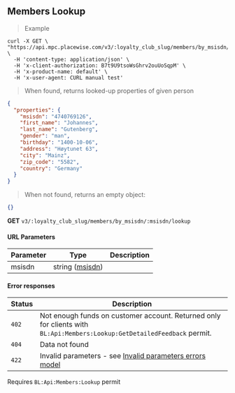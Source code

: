 ## <a name="members-lookup"></a> Members Lookup

> Example

```shell
curl -X GET \
"https://api.mpc.placewise.com/v3/:loyalty_club_slug/members/by_msisdn/:msisdn/lookup" \
  -H 'content-type: application/json' \
  -H 'x-client-authorization: B7t9U9tsoWsGhrv2ouUoSqpM' \
  -H 'x-product-name: default' \
  -H 'x-user-agent: CURL manual test'
```

> When found, returns looked-up properties of given person

```json
{
  "properties": {
    "msisdn": "4740769126",
    "first_name": "Johannes",
    "last_name": "Gutenberg",
    "gender": "man",
    "birthday": "1400-10-06",
    "address": "Høytunet 63",
    "city": "Mainz",
    "zip_code": "5582",
    "country": "Germany"
  }
}
```

> When not found, returns an empty object:

```json
{}
```

**GET** `v3/:loyalty_club_slug/members/by_msisdn/:msisdn/lookup`

#### URL Parameters

Parameter |             Type                | Description
--------- | ------------------------------- | -----------
msisdn    | string ([msisdn](#msisdn-param)) |

#### Error responses

Status  | Description
------- | ----------- 
`402`   | Not enough funds on customer account. Returned only for clients with `BL:Api:Members:Lookup:GetDetailedFeedback` permit.
`404`   | Data not found
`422`   | Invalid parameters - see [Invalid parameters errors model](#invalid-parameters-errors-model)

<aside class="notice">
Requires <code>BL:Api:Members:Lookup</code> permit
</aside>
